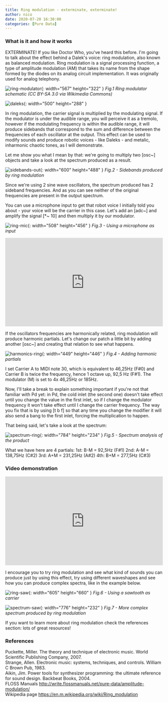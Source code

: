 ```yaml
---
title: Ring modulation - exterminate, exterminate!
author: nico
date: 2020-07-20 16:30:00
categories: [Pure Data]
---
```

<style>
/* Video container */
.video-container {
  text-align: center;
  position: relative;
  padding-bottom: 56.25%; /* Maintain aspect ratio (16:9) */
  height: 0;
  overflow: hidden;
}

/* Responsive video iframe */
.video-container iframe {
  position: absolute;
  top: 0;
  left: 0;
  width: 100%;
  height: 100%;
}

/* Mobile responsiveness */
@media (max-width: 767px) {
  .video-container {
    padding-bottom: 75%; /* Adjust the aspect ratio for mobile */
  }
}
</style>


### What is it and how it works

EXTERMINATE! If you like Doctor Who, you've heard this before. I'm going to talk about the effect behind a Dalek's voice: ring modulation, also known as balanced modulation. Ring modulation is a signal processing function, a type of amplitude modulation (AM) that takes its name from the shape formed by the diodes on its analog circuit implementation. It was originally used for analog telephony.

![ring-modulator](_posts/img/RingModulation/Fig1_Ring_Modulator.png){: width="567" height="322" }
_Fig.1 Ring modulator schematic (CC BY-SA 3.0 via Wikimedia Commons)_

![daleks](https://raw.githubusercontent.com/nico-audio/nico-audio.github.io/main/_posts/img/RingModulation/Daleks_tumblr_mcyszapmEg1rucjjm.gif){: width="500" height="288" }

In ring modulation, the carrier signal is multiplied by the modulating signal. If the modulator is under the audible range, you will perceive it as a tremolo, however if the modulating frequency is within the audible range, it will produce sidebands that correspond to the sum and difference between the frequencies of each oscillator at the output. This effect can be used to modify sounds and produce robotic voices - like Daleks - and metalic, inharmonic chaotic tones, as I will demonstrate.

Let me show you what I mean by that: we're going to multiply two [osc~] objects and take a look at the spectrum produced as a result.

![sidebands-out](https://raw.githubusercontent.com/nico-audio/nico-audio.github.io/main/_posts/img/RingModulation/Fig2_output-ring-2.jpg){: width="600" height="488" }
_Fig.2 - Sidebands produced by ring modulation_

Since we're using 2 sine wave oscillators, the spectrum produced has 2 sideband frequencies. And as you can see neither of the original frequencies are present in the output spectrum.

You can use a microphone input to get that robot voice I initially told you about - your voice will be the carrier in this case. Let's add an [adc~] and amplify the signal [\*~ 10] and then multiply it by our modulator.

![ring-mic](https://raw.githubusercontent.com/nico-audio/nico-audio.github.io/main/_posts/img/RingModulation/Fig3_micinput.png){: width="508" height="456" }
_Fig.3 - Using a microphone as input_

<div class="video-container">
  <iframe width="560" height="315" src="https://www.youtube.com/embed/QRWfme9x4-Y" frameborder="0" allow="accelerometer; autoplay; encrypted-media; gyroscope; picture-in-picture" allowfullscreen></iframe>
</div>


If the oscillators frequencies are harmonically related, ring modulation will produce harmonic partials. Let's change our patch a little bit by adding another [osc~] and creating that relation to see what happens.

![harmonics-ring](https://raw.githubusercontent.com/nico-audio/nico-audio.github.io/main/_posts/img/RingModulation/Fig4_harmonics-ring-3.JPG){: width="449" height="446" }
_Fig.4 - Adding harmonic partials_

I set Carrier A to MIDI note 30, which is equivalent to 46,25Hz (F#0) and Carrier B is twice the frequency, hence 1 octave up, 92,5 Hz (F#1). The modulator (M) is set to 4x 46,25Hz or 185Hz.

Now, I'll take a break to explain something important if you're not that familiar with Pd yet: in Pd, the cold inlet (the second one) doesn't take effect until you change the value in the first inlet, so if I change the modulator frequency it won't take effect until I change the carrier frequency. The way you fix that is by using [t b f] so that any time you change the modifier it will also send a bang to the first inlet, forcing the multiplication to happen.

That being said, let's take a look at the spectrum:

![spectrum-ring](https://raw.githubusercontent.com/nico-audio/nico-audio.github.io/main/_posts/img/RingModulation/Fig5_harmonic-f-spectrum.JPG){: width="784" height="234" }
_Fig.5 - Spectrum analysis of the product_

What we have here are 4 partials:
1st: B-M = 92,5Hz (F#1)
2nd: A-M = 138,75Hz (C#2)
3rd: A+M = 231,25Hz (A#2)
4th: B+M = 277,5Hz (C#3)

### Video demonstration

<div class="video-container">
  <iframe width="560" height="315" src="https://www.youtube.com/embed/iMHrhy161YA" frameborder="0" allow="accelerometer; autoplay; encrypted-media; gyroscope; picture-in-picture" allowfullscreen></iframe>
</div>

I encourage you to try ring modulation and see what kind of sounds you can produce just by using this effect, try using different waveshapes and see how you can produce complex spectra, like in the example below.

![ring-saw](https://raw.githubusercontent.com/nico-audio/nico-audio.github.io/main/_posts/img/RingModulation/Fig6_ring-saw.JPG){: width="605" height="660" }
_Fig.6 - Using a sawtooth as carrier_

![spectrum-saw](https://raw.githubusercontent.com/nico-audio/nico-audio.github.io/main/_posts/img/RingModulation/Fig7_saw-ring-spec.JPG){: width="776" height="232" }
_Fig.7 - More complex spectrum produced by ring modulation_

If you want to learn more about ring modulation check the references section: lots of great resources!


### References

Puckette, Miller. The theory and technique of electronic music. World Scientific Publishing Company, 2007.\
Strange, Allen. Electronic music: systems, techniques, and controls. William C Brown Pub, 1983.\
Aikin, Jim. Power tools for synthesizer programming: the ultimate reference for sound design. Backbeat Books, 2004.\
FLOSS Manuals <http://write.flossmanuals.net/pure-data/amplitude-modulation/>\
Wikipedia page <https://en.m.wikipedia.org/wiki/Ring_modulation>